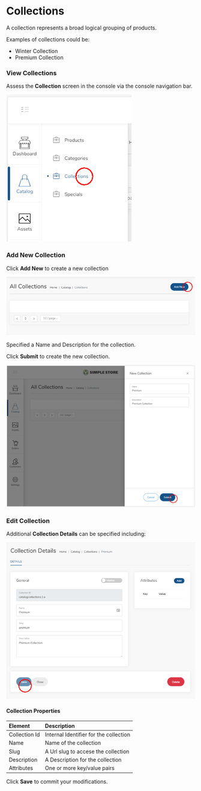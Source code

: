 # Collections

A collection represents a broad logical grouping of products.

Examples of collections could be:

* Winter Collection
* Premium Collection

### View Collections

Assess the **Collection** screen in the console via the console navigation bar.

![](../.gitbook/assets/image%20%2823%29.png)



### Add New Collection

Click **Add New** to create a new collection

![](../.gitbook/assets/image%20%284%29.png)

Specified a Name and Description for the collection.

Click **Submit** to create the new collection.

![](../.gitbook/assets/image.png)



### Edit Collection

Additional **Collection Details** can be specified including:

![](../.gitbook/assets/image%20%2811%29.png)

#### Collection Properties

| Element | Description |
| :--- | :--- |
| Collection Id | Internal Identifier for the collection |
| Name | Name of the collection |
| Slug | A Url slug to accese the collection |
| Description | A Description for the collection |
| Attributes | One or more key/value pairs |

Click **Save** to commit your modifications.

